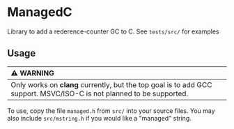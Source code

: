# ManagedC

Library to add a rederence-counter GC to C. See `tests/src/` for examples

## Usage

| :warning: WARNING                                                                                                     |
|:----------------------------------------------------------------------------------------------------------------------|
| Only works on **clang** currently, but the top goal is to add GCC support. MSVC/ISO-C is not planned to be supported. |

To use, copy the file `managed.h` from `src/` into your source files. You may also include `src/mstring.h` if you would like a "managed" string.
